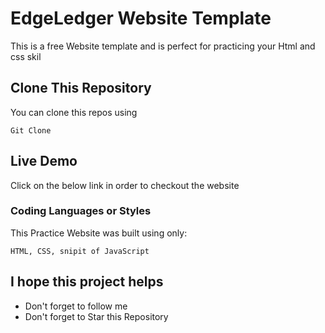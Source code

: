 # EdgeLedger Website Template
This is a free Website template and is perfect for practicing your Html and css skil


## Clone This Repository

You can clone this repos using 

```
Git Clone 
```

## Live Demo

Click on the below link in order to checkout the website 


### Coding Languages or Styles

This Practice Website was built using only:

```
HTML, CSS, snipit of JavaScript
```


## I hope this project helps

* Don't forget to follow me
* Don't forget to Star this Repository
